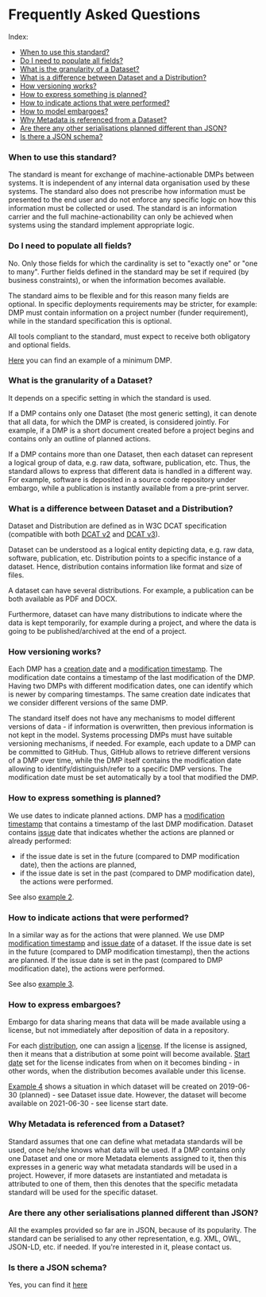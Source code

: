 <h1> Frequently Asked Questions </h1>
Index:

* [When to use this standard?](#when-to-use-the-model)
* [Do I need to populate all fields?](#do-i-need-to-populate-all-fields)
* [What is the granularity of a Dataset?](#what-is-the-granularity-of-a-dataset)
* [What is a difference between Dataset and a Distribution?](#what-is-a-difference-between-dataset-and-a-distribution)
* [How versioning works?](#how-versioning-works)
* [How to express something is planned?](#how-to-express-something-is-planned)
* [How to indicate actions that were performed?](#how-to-indicate-actions-that-were-performed)
* [How to model embargoes?](#how-to-model-embargoes)
* [Why Metadata is referenced from a Dataset?](#why-metadata-is-referenced-from-a-dataset)
* [Are there any other serialisations planned different than JSON?](#are-there-any-other-serialisations-planned-different-tham-json)
* [Is there a JSON schema?](#is-there-a-JSON-schema)

### When to use this standard?
The standard is meant for exchange of machine-actionable DMPs between systems. It is independent of any internal data organisation used by these systems. The standard also does not prescribe how information must be presented to the end user and do not enforce any specific logic on how this information must be collected or used. The standard is an information carrier and the full machine-actionability can only be achieved when systems using the standard implement appropriate logic.

### Do I need to populate all fields?
No. Only those fields for which the cardinality is set to "exactly one" or "one to many". Further fields defined in the standard may be set if required (by business constraints), or when the information becomes available.

The standard aims to be flexible and for this reason many fields are optional. In specific deployments requirements may be stricter, for example: DMP must contain information on a project number (funder requirement), while in the standard specification this is optional.

All tools compliant to the standard, must expect to receive both obligatory and optional fields.

[Here](https://github.com/RDA-DMP-Common/RDA-DMP-Common-Standard/blob/master/examples/JSON/ex8-dmp-minimal-content.json) you can find an example of a minimum DMP.

### What is the granularity of a Dataset?
It depends on a specific setting in which the standard is used.

If a DMP contains only one Dataset (the most generic setting), it can denote that all data, for which the DMP is created, is considered jointly. For example, if a DMP is a short document created before a project begins and contains only an outline of planned actions.

If a DMP contains more than one Dataset, then each dataset can represent a logical group of data, e.g. raw data, software, publication, etc. Thus, the standard allows to express that different data is handled in a different way. For example, software is deposited in a source code repository under embargo, while a publication is instantly available from a pre-print server.

### What is a difference between Dataset and a Distribution?
Dataset and Distribution are defined as in W3C DCAT specification (compatible with both [DCAT v2](https://www.w3.org/TR/vocab-dcat-2/) and [DCAT v3](https://www.w3.org/TR/vocab-dcat-3/)).

Dataset can be understood as a logical entity depicting data, e.g. raw data, software, publication, etc. Distribution points to a specific instance of a dataset. Hence, distribution contains information like format and size of files.

A dataset can have several distributions. For example, a publication can be both available as PDF and DOCX.

Furthermore, dataset can have many distributions to indicate where the data is kept temporarily, for example during a project, and where the data is going to be published/archived at the end of a project.

### How versioning works?
Each DMP has a [creation date](https://github.com/RDA-DMP-Common/RDA-DMP-Common-Standard/blob/master/docs/index.md#dmp_created) and a [modification timestamp](https://github.com/RDA-DMP-Common/RDA-DMP-Common-Standard/blob/master/docs/index.md#dmp_modified_tree). The modification date contains a timestamp of the last modification of the DMP. Having two DMPs with different modification dates, one can identify which is newer by comparing timestamps. The same creation date indicates that we consider different versions of the same DMP. 

The standard itself does not have any mechanisms to model different versions of data - if information is overwritten, then previous information is not kept in the model. Systems processing DMPs must have suitable versioning mechanisms, if needed. For example, each update to a DMP can be committed to GitHub. Thus, GitHub allows to retrieve different versions of a DMP over time, while the DMP itself contains the modification date allowing to identify/distinguish/refer to a specific DMP versions. The modification date must be set automatically by a tool that modified the DMP.

### How to express something is planned?
We use dates to indicate planned actions. DMP has a [modification timestamp](https://github.com/RDA-DMP-Common/RDA-DMP-Common-Standard/blob/master/docs/index.md#dmp_modified_tree) that contains a timestamp of the last DMP modification. Dataset contains [issue](https://github.com/RDA-DMP-Common/RDA-DMP-Common-Standard/blob/master/docs/index.md#dataset_issued) date that indicates whether the actions are planned or already performed:
- if the issue date is set in the future (compared to DMP modification date), then the actions are planned,
- if the issue date is set in the past (compared to DMP modification date), the actions were performed.

See also [example 2](https://github.com/RDA-DMP-Common/RDA-DMP-Common-Standard/blob/master/examples/JSON/ex2-dataset-planned.json).

### How to indicate actions that were performed?
In a similar way as for the actions that were planned. We use DMP [modification timestamp](https://github.com/RDA-DMP-Common/RDA-DMP-Common-Standard/blob/master/docs/index.md#dmp_modified_tree) and [issue date](https://github.com/RDA-DMP-Common/RDA-DMP-Common-Standard/blob/master/docs/index.md#dataset_issued) of a dataset. If the issue date is set in the future (compared to DMP modification timestamp), then the actions are planned. If the issue date is set in the past (compared to DMP modification date), the actions were performed.

See also [example 3](https://github.com/RDA-DMP-Common/RDA-DMP-Common-Standard/blob/master/examples/JSON/ex3-dataset-finished.json).

### How to express embargoes?
Embargo for data sharing means that data will be made available using a license, but not immediately after deposition of data in a repository. 

For each [distribution](https://github.com/RDA-DMP-Common/RDA-DMP-Common-Standard/blob/master/docs/index.md#distribution_table), one can assign a [license](https://github.com/RDA-DMP-Common/RDA-DMP-Common-Standard/blob/master/docs/index.md#license_table). If the license is assigned, then it means that a distribution at some point will become available. [Start date](https://github.com/RDA-DMP-Common/RDA-DMP-Common-Standard/blob/master/docs/index.md#license_start_date) set for the license indicates from when on it becomes binding - in other words, when the distribution becomes available under this license.

[Example 4](https://github.com/RDA-DMP-Common/RDA-DMP-Common-Standard/blob/master/examples/JSON/ex4-dataset-embargo.json) shows a situation in which dataset will be created on 2019-06-30 (planned) - see Dataset issue date. However, the dataset will become available on 2021-06-30 - see license start date.



### Why Metadata is referenced from a Dataset?
Standard assumes that one can define what metadata standards will be used, once he/she knows what data will be used. 
If a DMP contains only one Dataset and one or more Metadata elements assigned to it, then this expresses in a generic way what metadata standards will be used in a project. However, if more datasets are instantiated and metadata is attributed to one of them, then this denotes that the specific metadata standard will be used for the specific dataset. 

### Are there any other serialisations planned different than JSON?
All the examples provided so far are in JSON, because of its popularity. The standard can be serialised to any other representation, e.g. XML, OWL, JSON-LD, etc. if needed. If you're interested in it, please contact us.

### Is there a JSON schema?
Yes, you can find it [here](https://github.com/RDA-DMP-Common/RDA-DMP-Common-Standard/tree/master/examples/JSON/JSON-schema)

